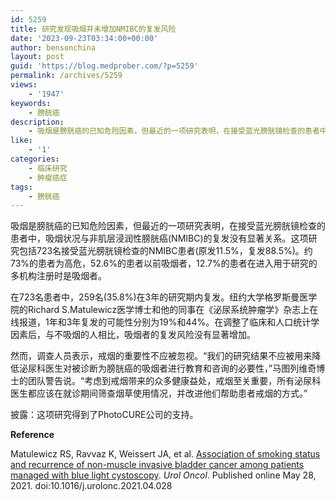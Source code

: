 ```yaml
---
id: 5259
title: 研究发现吸烟并未增加NMIBC的复发风险
date: '2023-09-23T03:34:00+00:00'
author: bensonchina
layout: post
guid: 'https://blog.medprober.com/?p=5259'
permalink: /archives/5259
views:
    - '1947'
keywords:
    - 膀胱癌
description:
    - 吸烟是膀胱癌的已知危险因素，但最近的一项研究表明，在接受蓝光膀胱镜检查的患者中，吸烟状况与非肌层浸润性膀胱癌(NMIBC)的复发没有显著关系。
like:
    - '1'
categories:
    - 临床研究
    - 肿瘤癌症
tags:
    - 膀胱癌
---
```


吸烟是膀胱癌的已知危险因素，但最近的一项研究表明，在接受蓝光膀胱镜检查的患者中，吸烟状况与非肌层浸润性膀胱癌(NMIBC)的复发没有显著关系。这项研究包括723名接受蓝光膀胱镜检查的NMIBC患者(原发11.5%，复发88.5%)。约73%的患者为高危，52.6%的患者以前吸烟者，12.7%的患者在进入用于研究的多机构注册时是吸烟者。

在723名患者中，259名(35.8%)在3年的研究期内复发。纽约大学格罗斯曼医学院的Richard S.Matulewicz医学博士和他的同事在《泌尿系统肿瘤学》杂志上在线报道，1年和3年复发的可能性分别为19%和44%。在调整了临床和人口统计学因素后，与不吸烟的人相比，吸烟者的复发风险没有显著增加。

然而，调查人员表示，戒烟的重要性不应被忽视。“我们的研究结果不应被用来降低泌尿科医生对被诊断为膀胱癌的吸烟者进行教育和咨询的必要性，”马图列维奇博士的团队警告说。“考虑到戒烟带来的众多健康益处，戒烟至关重要，所有泌尿科医生都应该在就诊期间筛查烟草使用情况，并改进他们帮助患者戒烟的方式。”

披露：这项研究得到了PhotoCURE公司的支持。

**Reference**

<span class="has-inline-color has-cyan-bluish-gray-color">Matulewicz RS, Ravvaz K, Weissert JA, et al. [Association of smoking status and recurrence of non-muscle invasive bladder cancer among patients managed with blue light cystoscopy](https://www.sciencedirect.com/science/article/abs/pii/S107814392100185X). *Urol Oncol*. Published online May 28, 2021. doi:10.1016/j.urolonc.2021.04.028</span>